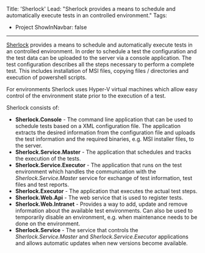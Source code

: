 Title: 'Sherlock'
Lead: "Sherlock provides a means to schedule and automatically execute tests in an controlled environment."
Tags:
  - Project
ShowInNavbar: false
---

[Sherlock](https://github.com/pvandervelde/Sherlock) provides a means to schedule and automatically execute tests in an controlled environment. In order to schedule a test the configuration and the
test data can be uploaded to the server via a console application. The test configuration describes all the steps necessary to perform a complete test. This includes installation of MSI files, copying
files / directories and execution of powershell scripts.

For environments Sherlock uses Hyper-V virtual machines which allow easy control of the environment state prior to the execution of a test.

Sherlock consists of:

* __Sherlock.Console__ - The command line application that can be used to schedule tests based on a XML configuration file. The application extracts the desired information from the configuration file and uploads the test information and the required binaries, e.g. MSI installer files, to the server.
* __Sherlock.Service.Master__ - The application that schedules and tracks the execution of the tests.
* __Sherlock.Service.Executor__ - The application that runs on the test environment which handles the communication with the _Sherlock.Service.Master_ service for exchange of test information, test files and test reports.
* __Sherlock.Executor__ - The application that executes the actual test steps.
* __Sherlock.Web.Api__ - The web service that is used to register tests.
* __Sherlock.Web.Intranet__ - Provides a way to add, update and remove information about the available test environments. Can also be used to temporarily disable an environment, e.g. when maintenance needs to be done on the environment.
* __Sherlock.Service__ - The service that controls the _Sherlock.Service.Master_ and _Sherlock.Service.Executor_ applications and allows automatic updates when new versions become available.
